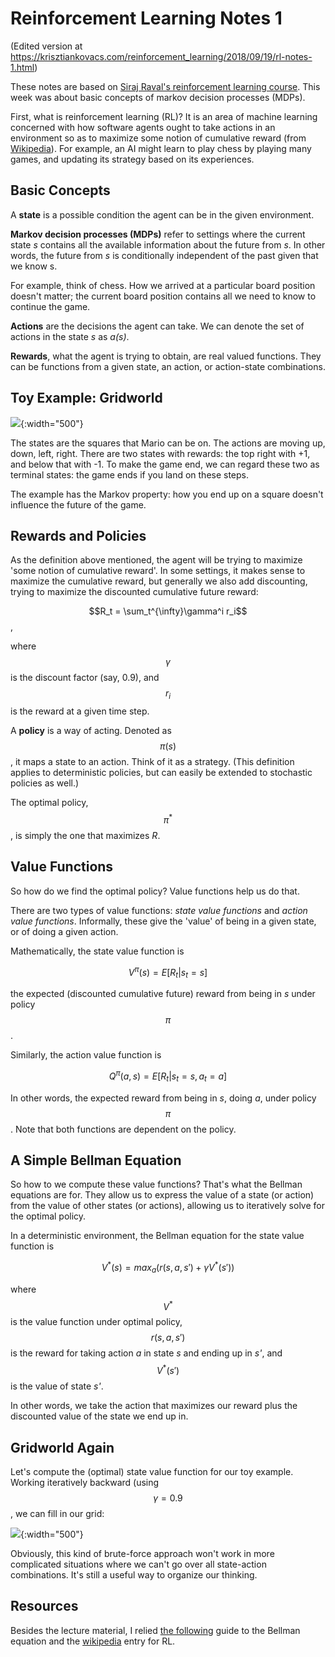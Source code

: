 # Reinforcement Learning Notes 1

(Edited version at https://krisztiankovacs.com/reinforcement_learning/2018/09/19/rl-notes-1.html)

These notes are based on [Siraj Raval's reinforcement learning course](https://www.youtube.com/watch?v=fRmZck1Dakc). This week was about basic concepts of markov decision processes (MDPs).

First, what is reinforcement learning (RL)? It is an area of machine learning concerned with how software agents ought to take actions in an environment so as to maximize some notion of cumulative reward (from [Wikipedia](https://en.wikipedia.org/wiki/Reinforcement_learning)). For example, an AI might learn to play chess by playing many games, and updating its strategy based on its experiences.

## Basic Concepts

A **state** is a possible condition the agent can be in the given environment.

**Markov decision processes (MDPs)** refer to settings where the current state *s* contains all the available information about the future from *s*. In other words, the future from *s* is conditionally independent of the past given that we know s. 

For example, think of chess. How we arrived at a particular board position doesn't matter; the current board position contains all we need to know to continue the game.

**Actions** are the decisions the agent can take. We can denote the set of actions in the state *s* as *a(s)*.

**Rewards**, what the agent is trying to obtain, are real valued functions. They can be functions from a given state, an action, or action-state combinations. 

## Toy Example: Gridworld

![](/assets/img/rl_mario){:width="500"}


The states are the squares that Mario can be on. The actions are moving up, down, left, right. There are two states with rewards: the top right with +1, and below that with -1. To make the game end, we can regard these two as terminal states: the game ends if you land on these steps.

The example has the Markov property: how you end up on a square doesn't influence the future of the game.

## Rewards and Policies

As the definition above mentioned, the agent will be trying to maximize 'some notion of cumulative reward'. In some settings, it makes sense to maximize the cumulative reward, but generally we also add discounting, trying to maximize the discounted cumulative future reward:

$$R_t = \sum_t^{\infty}\gamma^i r_i$$,

where $$\gamma$$ is the discount factor (say, 0.9), and $$r_i$$ is the reward at a given time step.

A **policy** is a way of acting. Denoted as $$\pi(s)$$, it maps a state to an action. Think of it as a strategy. (This definition applies to deterministic policies, but can easily be extended to stochastic policies as well.)

The optimal policy, $$\pi^*$$, is simply the one that maximizes *R*.

## Value Functions

So how do we find the optimal policy? Value functions help us do that.

There are two types of value functions: *state value functions* and *action value functions*. Informally, these give the 'value' of being in a given state, or of doing a given action.

Mathematically, the state value function is

$$V^{\pi}(s) = E[R_t | s_t = s]$$

the expected (discounted cumulative future) reward from being in *s* under policy $$\pi$$. 

Similarly, the action value function is

$$ Q^{\pi}(a, s) = E[R_t | s_t = s, a_t = a]$$

In other words, the expected reward from being in *s*, doing *a*, under policy $$\pi$$. Note that both functions are dependent on the policy.

## A Simple Bellman Equation

So how to we compute these value functions? That's what the Bellman equations are for. They allow us to express the value of a state (or action) from the value of other states (or actions), allowing us to iteratively solve for the optimal policy. 

In a deterministic environment, the Bellman equation for the state value function is

$$ V^*(s) = max_a(r(s, a, s') + \gamma V^*(s')) $$

where $$V^*$$ is the value function under optimal policy, $$r(s, a, s')$$ is the reward for taking action *a* in state *s* and ending up in *s'*, and $$V^*(s')$$ is the value of state *s'*.

In other words, we take the action that maximizes our reward plus the discounted value of the state we end up in.

## Gridworld Again

Let's compute the (optimal) state value function for our toy example. Working iteratively backward (using $$\gamma = 0.9$$, we can fill in our grid:

![](/assets/img/rl_mario_sol){:width="500"}

Obviously, this kind of brute-force approach won't work in more complicated situations where we can't go over all state-action combinations. It's still a useful way to organize our thinking.

## Resources

Besides the lecture material, I relied [the following](https://joshgreaves.com/reinforcement-learning/understanding-rl-the-bellman-equations/) guide to the Bellman equation and the [wikipedia](https://en.wikipedia.org/wiki/Reinforcement_learning) entry for RL.
